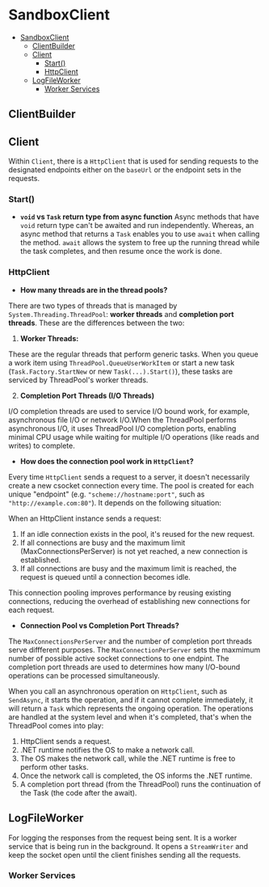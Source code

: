 # SandboxClient

- [SandboxClient](#sandboxclient)
  - [ClientBuilder](#clientbuilder)
  - [Client](#client)
    - [Start()](#start)
    - [HttpClient](#httpclient)
  - [LogFileWorker](#logfileworker)
    - [Worker Services](#worker-services)

## ClientBuilder

## Client

Within `Client`, there is a `HttpClient` that is used for sending requests to the designated endpoints either on the `baseUrl` or the endpoint sets in the requests.

### Start()

- **`void` vs `Task` return type from async function**
Async methods that have `void` return type can't be awaited and run independently. Whereas, an async method that returns a `Task` enables you to use `await` when calling the method. `await` allows the system to free up the running thread while the task completes, and then resume once the work is done.

### HttpClient

- **How many threads are in the thread pools?**

There are two types of threads that is managed by `System.Threading.ThreadPool`: **worker threads** and **completion port threads**. These are the differences between the two:

1. **Worker Threads:**

These are the regular threads that perform generic tasks. When you queue a work item using `ThreadPool.QueueUserWorkItem` or start a new task (`Task.Factory.StartNew` or new `Task(...).Start()`), these tasks are serviced by ThreadPool's worker threads.

2. **Completion Port Threads (I/O Threads)**

I/O completion threads are used to service I/O bound work, for example, asynchronous file I/O or network I/O.When the ThreadPool performs asynchronous I/O, it uses ThreadPool I/O completion ports, enabling minimal CPU usage while waiting for multiple I/O operations (like reads and writes) to complete.

- **How does the connection pool work in `HttpClient`?**

Every time `HttpClient` sends a request to a server, it doesn't necessarily create a new csocket connection every time. The pool is created for each unique "endpoint" (e.g. `"scheme://hostname:port"`, such as `"http://example.com:80"`). It depends on the following situation:

When an HttpClient instance sends a request:

1. If an idle connection exists in the pool, it's reused for the new request.
2. If all connections are busy and the maximum limit (MaxConnectionsPerServer) is not yet reached, a new connection is established.
3. If all connections are busy and the maximum limit is reached, the request is queued until a connection becomes idle.

This connection pooling improves performance by reusing existing connections, reducing the overhead of establishing new connections for each request.

- **Connection Pool vs Completion Port Threads?**

The `MaxConnectionsPerServer` and the number of completion port threads serve diffferent purposes. The `MaxConnectionPerServer` sets the maxmimum number of possible active socket connections to one endpint. The completion port threads are used to determines how many I/O-bound operations can be processed simultaneously.

When you call an asynchronous operation on `HttpClient`, such as `SendAsync`, it starts the operation, and if it cannot complete immediately, it will return a `Task` which represents the ongoing operation. The operations are handled at the system level and when it's completed, that's when the ThreadPool comes into play:

1. HttpClient sends a request.
2. .NET runtime notifies the OS to make a network call.
3. The OS makes the network call, while the .NET runtime is free to perform other tasks.
4. Once the network call is completed, the OS informs the .NET runtime.
5. A completion port thread (from the ThreadPool) runs the continuation of the Task (the code after the await).

## LogFileWorker

For logging the responses from the request being sent. It is a worker service that is being run in the background. It opens a `StreamWriter` and keep the socket open until the client finishes sending all the requests.

### Worker Services
